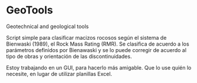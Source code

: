 # GeoTools
Geotechnical and geological tools

Script simple para clasificar macizos rocosos según el sistema de Bienwaski (1989), el Rock Mass Rating (RMR). Se clasifica de acuerdo a los parámetros definidos por Bienawaski
y se lo puede corregir de acuerdo al tipo de obras y orientación de las discontinuidades.

Estoy trabajando en un GUI, para hacerlo más amigable. Que lo use quién lo necesite, en lugar de utilizar planillas Excel.
